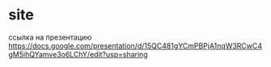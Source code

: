 # site

ссылка на презентацию https://docs.google.com/presentation/d/15QC481gYCmPBPjA1nqW3RCwC4gM5ihQYamve3o6LChY/edit?usp=sharing
